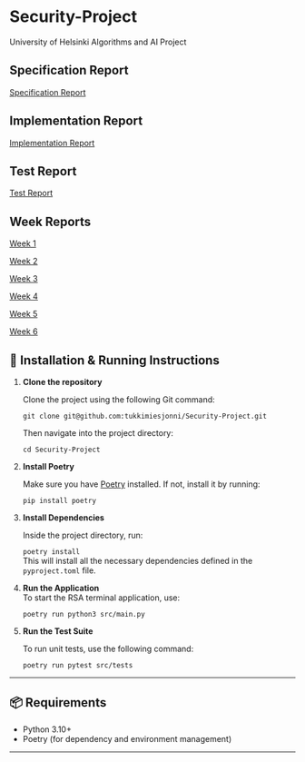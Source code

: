 # Security-Project
University of Helsinki Algorithms and AI Project

## Specification Report
[Specification Report](https://github.com/tukkimiesjonni/Security-Project/blob/main/docs/specification_report/specification_report.md)

## Implementation Report
[Implementation Report](https://github.com/tukkimiesjonni/Security-Project/blob/main/docs/implementation_report/specification_report.md)

## Test Report
[Test Report](https://github.com/tukkimiesjonni/Security-Project/blob/main/docs/test_report/test_report.md)

## Week Reports
[Week 1](https://github.com/tukkimiesjonni/Security-Project/blob/main/docs/week_reports/week_one.md)

[Week 2](https://github.com/tukkimiesjonni/Security-Project/blob/main/docs/week_reports/week_two.md)

[Week 3](https://github.com/tukkimiesjonni/Security-Project/blob/main/docs/week_reports/week_three.md)

[Week 4](https://github.com/tukkimiesjonni/Security-Project/blob/main/docs/week_reports/week_four.md)

[Week 5](https://github.com/tukkimiesjonni/Security-Project/blob/main/docs/week_reports/week_five.md)

[Week 6](https://github.com/tukkimiesjonni/Security-Project/blob/main/docs/week_reports/week_six.md)


## 🚀 Installation & Running Instructions

1. **Clone the repository**  

   Clone the project using the following Git command:  

   `git clone git@github.com:tukkimiesjonni/Security-Project.git`  

   Then navigate into the project directory:  

   `cd Security-Project`


2. **Install Poetry**  

   Make sure you have [Poetry](https://python-poetry.org/docs/#installation) installed. If not, install it by running:  

   `pip install poetry`


3. **Install Dependencies**  

   Inside the project directory, run:  

   `poetry install`  
   This will install all the necessary dependencies defined in the `pyproject.toml` file.


4. **Run the Application**  
   To start the RSA terminal application, use:  

   `poetry run python3 src/main.py`


5. **Run the Test Suite**  

   To run unit tests, use the following command:  

   `poetry run pytest src/tests`

---

## 📦 Requirements

- Python 3.10+
- Poetry (for dependency and environment management)

---
